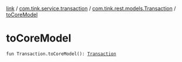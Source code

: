 [link](../../index.md) / [com.tink.service.transaction](../index.md) / [com.tink.rest.models.Transaction](index.md) / [toCoreModel](./to-core-model.md)

# toCoreModel

`fun Transaction.toCoreModel(): `[`Transaction`](../../com.tink.model.transaction/-transaction/index.md)